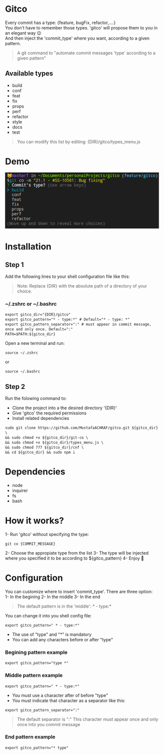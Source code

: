 # Gitco

Every commit has a type: {feature, bugFix, refactor,....}<br/>
You don't have to remember those types. 'gitco' will propose them to you in an elegant way 😉<br/>
And then inject the 'commit_type' where you want, according to a given pattern.<br/>

> A git command to "automate commit messages 'type' according to a given pattern"

## Available types

- build
- conf
- feat
- fix
- props
- perf
- refactor
- style
- docs
- test

> You can modify this list by editing: {DIR}/gitco/types_menu.js

# Demo

![gitco-demo](./gitco-demo.png)

# Installation

## Step 1

Add the following lines to your shell configuration file like this:<br/>

> Note: Replace {DIR} with the absolute path of a directory of your choice.

### ~/.zshrc or ~/.bashrc
```
export gitco_dir="{DIR}/gitco"
export gitco_pattern="* - type:*" # Default="* - type: *"
export gitco_pattern_separator=":" # must appear in commit message, once and only once. Default=":"
PATH=$PATH:${gitco_dir}
```

Open a new terminal and run:<br/>

```
source ~/.zshrc
```

or

```
source ~/.bashrc
```

## Step 2

Run the folowing command to:<br/>
- Clone the project into a the desired directory '{DIR}'
- Give 'gitco' the required permissions
- Install related dependencies

```
sudo git clone https://github.com/MostafaACHRAF/gitco.git ${gitco_dir} \
&& sudo chmod +x ${gitco_dir}/git-co \
&& sudo chmod +x ${gitco_dir}/types_menu.js \
&& sudo chmod 777 ${gitco_dir}/cnf \
&& cd ${gitco_dir} && sudo npm i
```

# Dependencies

- node
- inquirer
- fs
- bash

# How it works?

1- Run 'gitco' without specifying the type:

```
git co {COMMIT_MESSAGE}
```

2- Choose the appropiate type from the list
3- The type will be injected where you specified it to be according to ${gitco_pattern}
4- Enjoy 🎉

# Configuration

You can customize where to insert 'commit_type'. There are three option:<br/>
1- In the begining
2- In the middle
3- In the end

> The default pattern is in the 'middle': * - type:*

You can change it into you shell config file:<br/>

```
export gitco_pattern=" * - type:*"
```

- The use of "type" and "*" is mandatory
- You can add any characters before or after "type"

### Begining pattern example
```
export gitco_pattern="type *"
```

### Middle pattern example
```
export gitco_pattern=" * - type:*"
```

- You must use a character after of before "type"
- You must indicate that character as a separator like this:

```
export gitco_pattern_separator=":" 
```

> The default separator is ":"
> This character must appear once and only once into you commit message

### End pattern example
```
export gitco_pattern="* type"
```
